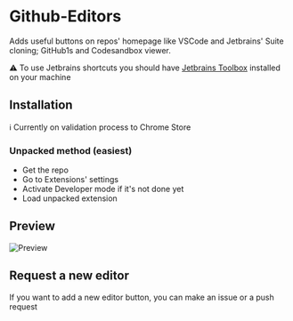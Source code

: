 # Github-Editors

Adds useful buttons on repos' homepage like VSCode and Jetbrains' Suite cloning; GitHub1s and Codesandbox viewer.

⚠️ To use Jetbrains shortcuts you should have [Jetbrains Toolbox](https://www.jetbrains.com/toolbox-app/) installed on your machine

## Installation

ℹ️ Currently on validation process to Chrome Store

### Unpacked method (easiest)

- Get the repo
- Go to Extensions' settings
- Activate Developer mode if it's not done yet
- Load unpacked extension

## Preview

![Preview](https://s2.gifyu.com/images/preview-github.gif)

## Request a new editor
If you want to add a new editor button, you can make an issue or a push request

